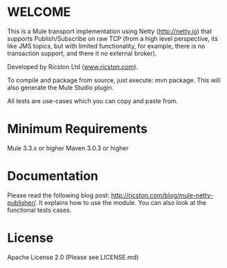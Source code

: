 WELCOME
=======
This is a Mule transport implementation using Netty (http://netty.io) that supports Publish/Subscribe on raw TCP (from a high level perspective, its like JMS topics, but with limited functionality, for example, there is no transaction support, and there it no external broker). 

Developed by Ricston Ltd (www.ricston.com).

To compile and package from source, just execute: mvn package. This will also generate the Mule Studio plugin.

All tests are use-cases which you can copy and paste from.

Minimum Requirements
====================

Mule 3.3.x or higher
Maven 3.0.3 or higher

Documentation
=============
Please read the following blog post: http://ricston.com/blog/mule-netty-publisher/. It explains how to use the module. You can also look at the functional tests cases.

License
========

Apache License 2.0 (Please see LICENSE.md)